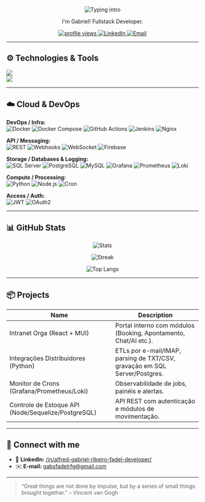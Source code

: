 <!-- PROFILE README — GabRfg -->
<div align="center">
  
  <img src="https://readme-typing-svg.demolab.com?font=Fira+Code&weight=700&size=28&pause=900&color=59C1FF&center=true&vCenter=true&width=600&lines=Hi+there+%F0%9F%91%8B;I%E2%80%99m+Gabriel+Fadel;" alt="Typing intro" />

  <p>
    I'm Gabriel! Fullstack Developer.
  </p>

  <a href="https://komarev.com/ghpvc/?username=GabRfg&style=flat&color=blue">
    <img src="https://komarev.com/ghpvc/?username=GabRfg&style=flat&color=0CA6E9" alt="profile views" />
  </a>
  <a href="https://www.linkedin.com/in/alfred-gabriel-ribeiro-fadel-developer/">
    <img alt="LinkedIn" src="https://img.shields.io/badge/LinkedIn-Connect-0A66C2?style=flat&logo=linkedin&logoColor=white">
  </a>
  <a href="mailto:gabsfadelrfg@gmail.com">
    <img alt="Email" src="https://img.shields.io/badge/Email-gabsfadelrfg%40gmail.com-3b82f6?style=flat&logo=gmail&logoColor=white">
  </a>
</div>

---

## ⚙️ Technologies & Tools

<p align="left">
  <img src="https://skillicons.dev/icons?i=py,js,ts,nodejs,express,react,nestjs,materialui,tailwind,vite,html,css" />
  <br/>
  <img src="https://skillicons.dev/icons?i=postgres,mysql,sqlite,mongodb,git,github,linux,docker,nginx,jenkins,githubactions,grafana,prometheus,postman,firebase" />
</p>

---

## ☁️ Cloud & DevOps

**DevOps / Infra:**  
![Docker](https://img.shields.io/badge/Docker-2496ED?style=flat&logo=docker&logoColor=white)
![Docker Compose](https://img.shields.io/badge/Docker%20Compose-1D63ED?style=flat&logo=docker&logoColor=white)
![GitHub Actions](https://img.shields.io/badge/GitHub%20Actions-2088FF?style=flat&logo=githubactions&logoColor=white)
![Jenkins](https://img.shields.io/badge/Jenkins-D24939?style=flat&logo=jenkins&logoColor=white)
![Nginx](https://img.shields.io/badge/Nginx-009639?style=flat&logo=nginx&logoColor=white)

**API / Messaging:**  
![REST](https://img.shields.io/badge/REST-111827?style=flat)
![Webhooks](https://img.shields.io/badge/Webhooks-111827?style=flat)
![WebSocket](https://img.shields.io/badge/WebSocket-111827?style=flat)
![Firebase](https://img.shields.io/badge/Firebase-FFCA28?style=flat&logo=firebase&logoColor=111827)

**Storage / Databases & Logging:**  
![SQL Server](https://img.shields.io/badge/SQL%20Server-CC2927?style=flat&logo=microsoftsqlserver&logoColor=white)
![PostgreSQL](https://img.shields.io/badge/PostgreSQL-4169E1?style=flat&logo=postgresql&logoColor=white)
![MySQL](https://img.shields.io/badge/MySQL-4479A1?style=flat&logo=mysql&logoColor=white)
![Grafana](https://img.shields.io/badge/Grafana-F46800?style=flat&logo=grafana&logoColor=white)
![Prometheus](https://img.shields.io/badge/Prometheus-E6522C?style=flat&logo=prometheus&logoColor=white)
![Loki](https://img.shields.io/badge/Loki-4A90E2?style=flat)

**Compute / Processing:**  
![Python](https://img.shields.io/badge/Python-3776AB?style=flat&logo=python&logoColor=white)
![Node.js](https://img.shields.io/badge/Node.js-339933?style=flat&logo=nodedotjs&logoColor=white)
![Cron](https://img.shields.io/badge/Cron%20Jobs-111827?style=flat)

**Access / Auth:**  
![JWT](https://img.shields.io/badge/JWT-000000?style=flat&logo=jsonwebtokens&logoColor=white)
![OAuth2](https://img.shields.io/badge/OAuth2-1F6FEB?style=flat)

---

## 📊 GitHub Stats

<div align="center">

![Stats](https://github-readme-stats.vercel.app/api?username=GabRfg&show_icons=true&theme=tokyonight&hide_title=true&rank_icon=github&include_all_commits=true)
  
![Streak](https://streak-stats.demolab.com?user=GabRfg&theme=tokyonight&hide_border=false)
  
![Top Langs](https://github-readme-stats.vercel.app/api/top-langs/?username=GabRfg&layout=compact&theme=tokyonight&langs_count=10)

</div>

---

## 📦 Projects

| Name | Description |
|---|---|
| Intranet Orga (React + MUI) | Portal interno com módulos (Booking, Apontamento, Chat/AI etc.). |
| Integrações Distribuidores (Python) | ETLs por e-mail/IMAP, parsing de TXT/CSV, gravação em SQL Server/Postgres. |
| Monitor de Crons (Grafana/Prometheus/Loki) | Observabilidade de jobs, painéis e alertas. |
| Controle de Estoque API (Node/Sequelize/PostgreSQL) | API REST com autenticação e módulos de movimentação. |

---

## 🤝 Connect with me

- 🔗 **LinkedIn:** <a href="https://www.linkedin.com/in/alfred-gabriel-ribeiro-fadel-developer/">/in/alfred-gabriel-ribeiro-fadel-developer/</a>  
- ✉️ **E-mail:** <a href="mailto:gabsfadelrfg@gmail.com">gabsfadelrfg@gmail.com</a>

---

> “Great things are not done by impulse, but by a series of small things brought together.” – Vincent van Gogh
